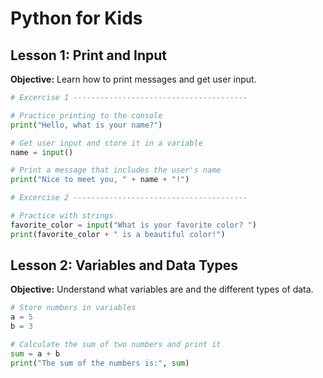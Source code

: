 # Python for Kids

## Lesson 1: Print and Input

**Objective:** Learn how to print messages and get user input.

```python
# Excercise 1 ---------------------------------------

# Practice printing to the console
print("Hello, what is your name?")

# Get user input and store it in a variable
name = input()

# Print a message that includes the user's name
print("Nice to meet you, " + name + "!")

# Excercise 2 ---------------------------------------

# Practice with strings
favorite_color = input("What is your favorite color? ")
print(favorite_color + " is a beautiful color!")

```

## Lesson 2: Variables and Data Types
**Objective:** Understand what variables are and the different types of data.
```python
# Store numbers in variables
a = 5
b = 3

# Calculate the sum of two numbers and print it
sum = a + b
print("The sum of the numbers is:", sum)


```
